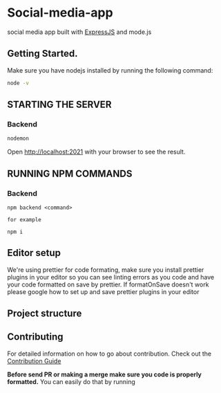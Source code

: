 # Social-media-app

social media app built with  [ExpressJS](http://expressjs.com/) and mode.js 

## Getting Started.

Make sure you have nodejs installed by running the following command:

```bash
node -v
```

## STARTING THE SERVER

### Backend

```bash
nodemon 
```

Open [http://localhost:2021](http://localhost:2022) with your browser to see the result.

## RUNNING NPM COMMANDS

### Backend

```
npm backend <command>

for example

npm i 
```

## Editor setup

We're using prettier for code formating, make sure you install prettier plugins in your editor so you can
see linting errors as you code and have your code formatted on save by prettier. If formatOnSave doesn't work please google how to set up
and save prettier plugins in your editor

## Project structure


## Contributing

For detailed information on how to go about contribution. Check out the [Contribution Guide](docs/CONTRIBUTING.md)

**Before send PR or making a merge make sure you code is properly formatted.** You can easily do that by running

```
